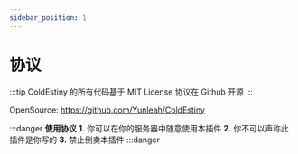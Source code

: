 ```yaml
---
sidebar_position: 1
---
```


# 协议

:::tip
ColdEstiny 的所有代码基于 MIT License 协议在 Github 开源
:::


OpenSource: https://github.com/Yunleah/ColdEstiny


:::danger
**使用协议**
**1.** 你可以在你的服务器中随意使用本插件
**2.** 你不可以声称此插件是你写的
**3.** 禁止倒卖本插件
:::danger